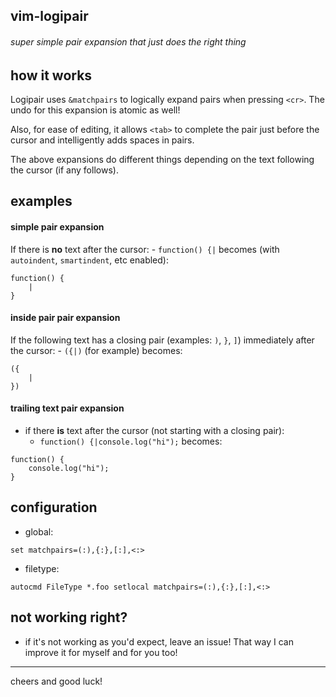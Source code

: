 vim-logipair
------------

###### super simple pair expansion that just does the right thing

## how it works

Logipair uses `&matchpairs` to logically expand pairs when pressing `<cr>`. The undo for this expansion is atomic as well!

Also, for ease of editing, it allows `<tab>` to complete the pair just before the cursor and intelligently adds spaces in pairs.

The above expansions do different things depending on the text following the cursor (if any follows).

## examples

#### simple pair expansion

If there is **no** text after the cursor:
    - `function() {|` becomes (with `autoindent`, `smartindent`, etc enabled):

```
function() {
    |
}
```

#### inside pair pair expansion

If the following text has a closing pair (examples: `)`, `}`, `]`) immediately after the cursor:
    - `({|)` (for example) becomes:

```
({
    |
})
```

#### trailing text pair expansion

* if there **is** text after the cursor (not starting with a closing pair):
    - `function() {|console.log("hi");` becomes:

```
function() {
    console.log("hi");
}
```

## configuration

* global:

```vim
set matchpairs=(:),{:},[:],<:>
```

* filetype:

```vim
autocmd FileType *.foo setlocal matchpairs=(:),{:},[:],<:>
```

## not working right?

* if it's not working as you'd expect, leave an issue! That way I can improve it for myself and for you too!

---

cheers and good luck!
